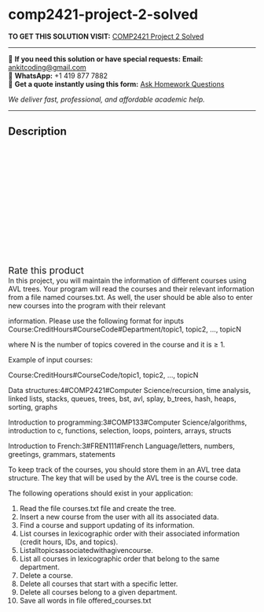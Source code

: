 # comp2421-project-2-solved
**TO GET THIS SOLUTION VISIT:** [COMP2421 Project 2 Solved](https://www.ankitcodinghub.com/product/comp2421-project-2-solved-2/)


---

📩 **If you need this solution or have special requests:** **Email:** ankitcoding@gmail.com  
📱 **WhatsApp:** +1 419 877 7882  
📄 **Get a quote instantly using this form:** [Ask Homework Questions](https://www.ankitcodinghub.com/services/ask-homework-questions/)

*We deliver fast, professional, and affordable academic help.*

---

<h2>Description</h2>



<div class="kk-star-ratings kksr-auto kksr-align-center kksr-valign-top" data-payload="{&quot;align&quot;:&quot;center&quot;,&quot;id&quot;:&quot;94188&quot;,&quot;slug&quot;:&quot;default&quot;,&quot;valign&quot;:&quot;top&quot;,&quot;ignore&quot;:&quot;&quot;,&quot;reference&quot;:&quot;auto&quot;,&quot;class&quot;:&quot;&quot;,&quot;count&quot;:&quot;0&quot;,&quot;legendonly&quot;:&quot;&quot;,&quot;readonly&quot;:&quot;&quot;,&quot;score&quot;:&quot;0&quot;,&quot;starsonly&quot;:&quot;&quot;,&quot;best&quot;:&quot;5&quot;,&quot;gap&quot;:&quot;4&quot;,&quot;greet&quot;:&quot;Rate this product&quot;,&quot;legend&quot;:&quot;0\/5 - (0 votes)&quot;,&quot;size&quot;:&quot;24&quot;,&quot;title&quot;:&quot;COMP2421 Project 2 Solved&quot;,&quot;width&quot;:&quot;0&quot;,&quot;_legend&quot;:&quot;{score}\/{best} - ({count} {votes})&quot;,&quot;font_factor&quot;:&quot;1.25&quot;}">

<div class="kksr-stars">

<div class="kksr-stars-inactive">
            <div class="kksr-star" data-star="1" style="padding-right: 4px">


<div class="kksr-icon" style="width: 24px; height: 24px;"></div>
        </div>
            <div class="kksr-star" data-star="2" style="padding-right: 4px">


<div class="kksr-icon" style="width: 24px; height: 24px;"></div>
        </div>
            <div class="kksr-star" data-star="3" style="padding-right: 4px">


<div class="kksr-icon" style="width: 24px; height: 24px;"></div>
        </div>
            <div class="kksr-star" data-star="4" style="padding-right: 4px">


<div class="kksr-icon" style="width: 24px; height: 24px;"></div>
        </div>
            <div class="kksr-star" data-star="5" style="padding-right: 4px">


<div class="kksr-icon" style="width: 24px; height: 24px;"></div>
        </div>
    </div>

<div class="kksr-stars-active" style="width: 0px;">
            <div class="kksr-star" style="padding-right: 4px">


<div class="kksr-icon" style="width: 24px; height: 24px;"></div>
        </div>
            <div class="kksr-star" style="padding-right: 4px">


<div class="kksr-icon" style="width: 24px; height: 24px;"></div>
        </div>
            <div class="kksr-star" style="padding-right: 4px">


<div class="kksr-icon" style="width: 24px; height: 24px;"></div>
        </div>
            <div class="kksr-star" style="padding-right: 4px">


<div class="kksr-icon" style="width: 24px; height: 24px;"></div>
        </div>
            <div class="kksr-star" style="padding-right: 4px">


<div class="kksr-icon" style="width: 24px; height: 24px;"></div>
        </div>
    </div>
</div>


<div class="kksr-legend" style="font-size: 19.2px;">
            <span class="kksr-muted">Rate this product</span>
    </div>
    </div>
<div class="page" title="Page 1">
<div class="layoutArea">
<div class="column">
In this project, you will maintain the information of different courses using AVL trees. Your program will read the courses and their relevant information from a file named courses.txt. As well, the user should be able also to enter new courses into the program with their relevant

information. Please use the following format for inputs Course:CreditHours#CourseCode#Department/topic1, topic2, …, topicN

where N is the number of topics covered in the course and it is ≥ 1.

Example of input courses:

Course:CreditHours#CourseCode/topic1, topic2, …, topicN

Data structures:4#COMP2421#Computer Science/recursion, time analysis, linked lists, stacks, queues, trees, bst, avl, splay, b_trees, hash, heaps, sorting, graphs

Introduction to programming:3#COMP133#Computer Science/algorithms, introduction to c, functions, selection, loops, pointers, arrays, structs

Introduction to French:3#FREN111#French Language/letters, numbers, greetings, grammars, statements

</div>
</div>
</div>
<div class="page" title="Page 2">
<div class="layoutArea">
<div class="column">
To keep track of the courses, you should store them in an AVL tree data structure. The key that will be used by the AVL tree is the course code.

The following operations should exist in your application:

<ol>
<li>Read the file courses.txt file and create the tree.</li>
<li>Insert a new course from the user with all its associated data.</li>
<li>Find a course and support updating of its information.</li>
<li>List courses in lexicographic order with their associated information (credit hours, IDs, and topics).</li>
<li>Listalltopicsassociatedwithagivencourse.</li>
<li>List all courses in lexicographic order that belong to the same department.</li>
<li>Delete a course.</li>
<li>Delete all courses that start with a specific letter.</li>
<li>Delete all courses belong to a given department.</li>
<li>Save all words in file offered_courses.txt</li>
</ol>
</div>
</div>
</div>
